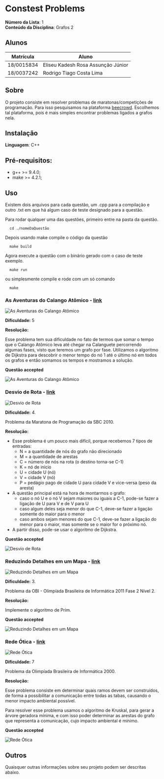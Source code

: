 # Constest Problems

**Número da Lista**: 1<br>
**Conteúdo da Disciplina**: Grafos 2<br>

## Alunos
|Matrícula | Aluno |
| -- | -- |
| 18/0015834  |  Eliseu Kadesh Rosa Assunção Júnior |
| 18/0037242  |  Rodrigo Tiago Costa Lima |

## Sobre 
O projeto consiste em resolver problemas de maratonas/competições de programação. Para isso pesquisamos na plataforma [beecrowd](https://www.beecrowd.com.br/). Escolhemos tal plataforma, pois é mais simples encontrar problemas ligados a grafos nela.

## Instalação 
**Linguagem**: C++<br>

## Pré-requisitos:

- g++ >= 9.4.0;
- make >= 4.2.1;

## Uso 

Existem dois arquivos para cada questão, um .cpp para a compilação e outro .txt em que há algum caso de teste designado para a questão.

Para rodar qualquer uma das questões, primeiro entre na pasta da questão.

```
  cd ./nomeDaQuestão
```

Depois usando make compile o código da questão

```
  make build
```

Agora execute a questão com o binário gerado com o caso de teste exemplo.

```
  make run
```

ou simplesmente compile e rode com um só comando

```
  make
```

### As Aventuras do Calango Atômico - [link](https://www.beecrowd.com.br/judge/pt/problems/view/3119)

![As Aventuras do Calango Atômico](Screenshots/AsAventurasDoCalango/questão.png)

**Dificuldade:** 5

**Resolução:**

Esse problema tem sua dificuldade no fato de termos que somar o tempo que o Calango Atômico leva até chegar na Calanguete percorrendo algumas fases, visto que teremos um grafo por fase.
Utilizamos o algoritmo de Dijkstra para descobrir o menor tempo do nó 1 até o último nó em todos os grafos e então somamos os tempos e mostramos a solução. 

**Questão accepted**

![As Aventuras do Calango Atômico](Screenshots/AsAventurasDoCalango/ac.png)

### Desvio de Rota - [link](https://www.beecrowd.com.br/judge/pt/problems/view/1123)

![Desvio de Rota](Screenshots/DesvioDeRotaScreenshots/questão.png)

**Dificuldade:** 4.

Problema da Maratona de Programação da SBC 2010.

**Resolução:**

* Esse problema é um pouco mais difícil, porque recebemos 7 tipos de  entradas:
    * N = a quantidade de nós do grafo não direcionado
    * M = a quantidade de arestas
    * C = número de nós na rota (o destino torna-se C-1)
    * K = nó de inicio
    * U = cidade U (nó)
    * V = cidade V (nó)
    * P = pedágio pago de cidade U para cidade V e vice-versa (peso da aresta)
* A questão principal está na hora de montarmos o grafo:
    * caso o nó U e o nó V sejam maiores ou iguais a C-1, pode-se fazer a ligação de U para V e de V para U
    * caso algum deles seja menor do que C-1, deve-se fazer a ligação somente do maior para o menor
    * caso ambos sejam menores do que C-1, deve-se fazer a ligação do menor para o maior, mas somente se o maior for o próximo nó.
* A partir disso, pode-se usar o algoritmo de Dijkstra.

**Questão accepted**

![Desvio de Rota](Screenshots/DesvioDeRotaScreenshots/ac.png)

### Reduzindo Detalhes em um Mapa - [link](https://www.beecrowd.com.br/judge/pt/problems/view/2404)

![Reduzindo Detalhes em um Mapa](Screenshots/ReduzindoDetalhesScreenshots/questão.png)

**Dificuldade:** 3.

Problema da OBI - Olimpíada Brasileira de Informática 2011 Fase 2 Nível 2.

**Resolução:** 

Implemente o algoritmo de Prim.

**Questão accepted**

![Reduzindo Detalhes em um Mapa](Screenshots/ReduzindoDetalhesScreenshots/ac.png)

### Rede Ótica - [link](https://www.beecrowd.com.br/judge/pt/problems/view/2190)

![Rede Ótica](Screenshots/RedeOtica/questão.png)

**Dificuldade:** 7

Problema da Olimpíada Brasileira de Informática 2000.

**Resolução:** 

Esse problema consiste em determinar quais ramos devem ser construídos, de forma a possibilitar a comunicação entre todas as tabas, causando o menor impacto ambiental possível.

Para resolver esse problema usamos o algoritmo de Kruskal, para gerar a árvore geradora mínima, e com isso poder determinar as arestas do grafo que representa a comunicação, cujo impacto ambiental é mínimo.


**Questão accepted**

![Rede Ótica](Screenshots/RedeOtica/ac.png)

## Outros 
Quaisquer outras informações sobre seu projeto podem ser descritas abaixo.